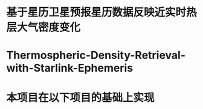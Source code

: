 # 基于星历卫星预报星历数据反映近实时热层大气密度变化
# Thermospheric-Density-Retrieval-with-Starlink-Ephemeris

# 本项目在以下项目的基础上实现


